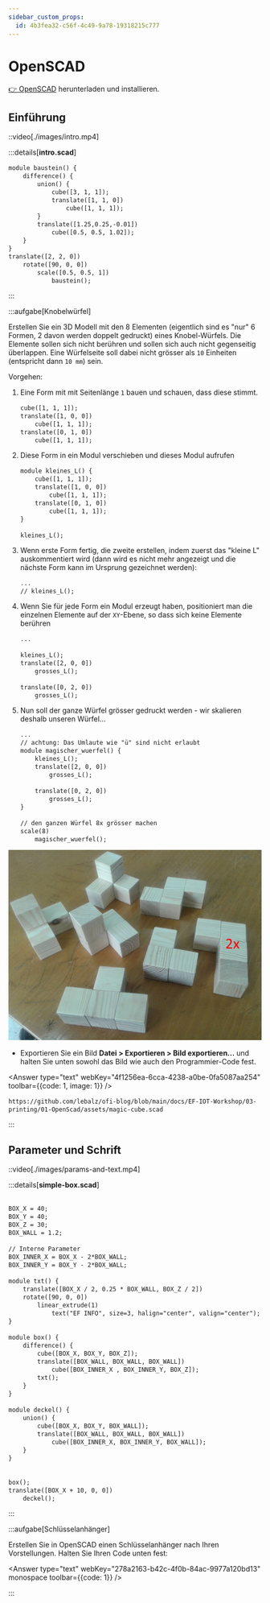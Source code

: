 ```yaml
---
sidebar_custom_props:
  id: 4b3fea32-c56f-4c49-9a78-19318215c777
---
```

# OpenSCAD

[👉 OpenSCAD](https://www.openscad.org/) herunterladen und installieren.


## Einführung

::video[./images/intro.mp4]

:::details[__intro.scad__]
```scad
module baustein() {
    difference() {
        union() {
            cube([3, 1, 1]);
            translate([1, 1, 0])
                cube([1, 1, 1]);
        }
        translate([1.25,0.25,-0.01])
            cube([0.5, 0.5, 1.02]);
    }
}
translate([2, 2, 0])
    rotate([90, 0, 0])
        scale([0.5, 0.5, 1])
            baustein();
```
:::

:::aufgabe[Knobelwürfel]
<Answer type="state" webKey="be4201c1-2f76-47e4-ad8a-47f67ea67a57" />

Erstellen Sie ein 3D Modell mit den 8 Elementen (eigentlich sind es "nur" 6 Formen, 2 davon werden doppelt gedruckt) eines Knobel-Würfels. Die Elemente sollen sich nicht berühren und sollen sich auch nicht gegenseitig überlappen. Eine Würfelseite soll dabei nicht grösser als `10` Einheiten (entspricht dann `10 mm`) sein.

Vorgehen:
1. Eine Form mit mit Seitenlänge `1` bauen und schauen, dass diese stimmt.
    ```scad
    cube([1, 1, 1]);
    translate([1, 0, 0])
        cube([1, 1, 1]);
    translate([0, 1, 0])
        cube([1, 1, 1]);
    ```
2. Diese Form in ein Modul verschieben und dieses Modul aufrufen
    ```scad
    module kleines_L() {
        cube([1, 1, 1]);
        translate([1, 0, 0])
            cube([1, 1, 1]);
        translate([0, 1, 0])
            cube([1, 1, 1]);
    }

    kleines_L();
    ```
3. Wenn erste Form fertig, die zweite erstellen, indem zuerst das "kleine L" auskommentiert wird (dann wird es nicht mehr angezeigt und die nächste Form kann im Ursprung gezeichnet werden):
    ```scad
    ...
    // kleines_L();
    ```
4. Wenn Sie für jede Form ein Modul erzeugt haben, positioniert man die einzelnen Elemente auf der `XY`-Ebene, so dass sich keine Elemente berühren
    ```scad
    ...

    kleines_L();
    translate([2, 0, 0])
        grosses_L();

    translate([0, 2, 0])
        grosses_L();

    ```
5. Nun soll der ganze Würfel grösser gedruckt werden - wir skalieren deshalb unseren Würfel...
    ```scad
    ...
    // achtung: Das Umlaute wie "ü" sind nicht erlaubt
    module magischer_wuerfel() {
        kleines_L();
        translate([2, 0, 0])
            grosses_L();

        translate([0, 2, 0])
            grosses_L();
    }

    // den ganzen Würfel 8x grösser machen
    scale(8)
        magischer_wuerfel();
    ```

![](images/knobel-wuerfel.jpg)

- Exportieren Sie ein Bild __Datei > Exportieren > Bild exportieren...__ und halten Sie unten sowohl das Bild wie auch den Programmier-Code fest.


<Answer type="text" webKey="4f1256ea-6cca-4238-a0be-0fa5087aa254" toolbar={{code: 1, image: 1}} />


<Solution webKey="2b2d319a-e9ac-4bda-a155-047e531d79c1">

```scad reference
https://github.com/lebalz/ofi-blog/blob/main/docs/EF-IOT-Workshop/03-printing/01-OpenScad/assets/magic-cube.scad
```

</Solution>

:::

## Parameter und Schrift

::video[./images/params-and-text.mp4]

:::details[__simple-box.scad__]
```scad

BOX_X = 40;
BOX_Y = 40;
BOX_Z = 30;
BOX_WALL = 1.2;

// Interne Parameter
BOX_INNER_X = BOX_X - 2*BOX_WALL;
BOX_INNER_Y = BOX_Y - 2*BOX_WALL;

module txt() {
    translate([BOX_X / 2, 0.25 * BOX_WALL, BOX_Z / 2])
    rotate([90, 0, 0])
        linear_extrude(1)
            text("EF INFO", size=3, halign="center", valign="center");
}

module box() {
    difference() {
        cube([BOX_X, BOX_Y, BOX_Z]);
        translate([BOX_WALL, BOX_WALL, BOX_WALL])
            cube([BOX_INNER_X , BOX_INNER_Y, BOX_Z]);
        txt();
    }
}

module deckel() {
    union() {
        cube([BOX_X, BOX_Y, BOX_WALL]);
        translate([BOX_WALL, BOX_WALL, BOX_WALL])
            cube([BOX_INNER_X, BOX_INNER_Y, BOX_WALL]);
    }
}


box();
translate([BOX_X + 10, 0, 0])
    deckel();
```
:::

:::aufgabe[Schlüsselanhänger]
<Answer type="state" webKey="91d57d0c-5280-48d1-968a-c16c4d586101" />

Erstellen Sie in OpenSCAD einen Schlüsselanhänger nach Ihren Vorstellungen. Halten Sie Ihren Code unten fest:

<Answer type="text" webKey="278a2163-b42c-4f0b-84ac-9977a120bd13" monospace toolbar={{code: 1}} />

:::